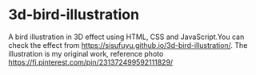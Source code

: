 # 3d-bird-illustration
A bird illustration in 3D effect using HTML, CSS and JavaScript.You can check the effect from https://sisufuyu.github.io/3d-bird-illustration/. The illustration is my original work, reference photo https://fi.pinterest.com/pin/231372499592111829/


